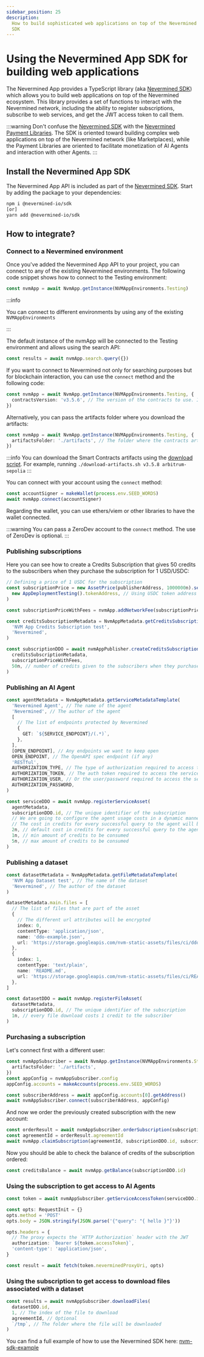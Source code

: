 ```yaml
---
sidebar_position: 25
description:
  How to build sophisticated web applications on top of the Nevermined network with the Nevermined
  SDK
---
```


# Using the Nevermined App SDK for building web applications

The Nevermined App provides a TypeScript library (aka
[Nevermined SDK](https://github.com/nevermined-io/sdk-js)) which allows you to build web
applications on top of the Nevermined ecosystem. This library provides a set of functions to
interact with the Nevermined network, including the ability to register subscriptions, subscribe to
web services, and get the JWT access token to call them.

:::warning Don't confuse the [Nevermined SDK](https://github.com/nevermined-io/sdk-js) with the
[Nevermined Payment Libraries](../../integration/). The SDK is oriented toward building complex web
applications on top of the Nevermined network (like Marketplaces), while the Payment Libraries are
oriented to facilitate monetization of AI Agents and interaction with other Agents. :::

## Install the Nevermined App SDK

The Nevermined App API is included as part of the
[Nevermined SDK](https://www.npmjs.com/package/@nevermined-io/sdk). Start by adding the package to
your dependencies:

```bash
npm i @nevermined-io/sdk
[or]
yarn add @nevermined-io/sdk
```

## How to integrate?

### Connect to a Nevermined environment

Once you've added the Nevermined App API to your project, you can connect to any of the existing
Nevermined environments. The following code snippet shows how to connect to the Testing environment:

```typescript
const nvmApp = await NvmApp.getInstance(NVMAppEnvironments.Testing)
```

:::info

You can connect to different environments by using any of the existing `NVMAppEnvironments`

:::

The default instance of the nvmApp will be connected to the Testing environment and allows using the
search API:

```typescript
const results = await nvmApp.search.query({})
```

If you want to connect to Nevermined not only for searching purposes but for blockchain interaction,
you can use the `connect` method and the following code:

```typescript
const nvmApp = await NvmApp.getInstance(NVMAppEnvironments.Testing, {
  contractsVersion: 'v3.5.6', // The version of the contracts to use. If you don't pass this, it will automatically fetch the latest version
})
```

Alternatively, you can pass the artifacts folder where you download the artifacts:

```typescript
const nvmApp = await NvmApp.getInstance(NVMAppEnvironments.Testing, {
  artifactsFolder: './artifacts', // The folder where the contracts artifacts are stored
})
```

:::info You can download the Smart Contracts artifacts using the
[download script](https://github.com/nevermined-io/sdk-js/blob/main/scripts/download-artifacts.sh).
For example, running `./download-artifacts.sh v3.5.8 arbitrum-sepolia` :::

You can connect with your account using the `connect` method:

```typescript
const accountSigner = makeWallet(process.env.SEED_WORDS)
await nvmApp.connect(accountSigner)
```

Regarding the wallet, you can use ethers/viem or other libraries to have the wallet connected.

:::warning You can pass a ZeroDev account to the `connect` method. The use of ZeroDev is optional.
:::

### Publishing subscriptions

Here you can see how to create a Credits Subscription that gives 50 credits to the subscribers when
they purchase the subscription for 1 USD/USDC:

```typescript
// Defining a price of 1 USDC for the subscription
const subscriptionPrice = new AssetPrice(publisherAddress, 1000000n).setTokenAddress(
  new AppDeploymentTesting().tokenAddress, // Using USDC token address
)

const subscriptionPriceWithFees = nvmApp.addNetworkFee(subscriptionPrice)

const creditsSubscriptionMetadata = NvmAppMetadata.getCreditsSubscriptionMetadataTemplate(
  'NVM App Credits Subscription test',
  'Nevermined',
)

const subscriptionDDO = await nvmAppPublisher.createCreditsSubscription(
  creditsSubscriptionMetadata,
  subscriptionPriceWithFees,
  50n, // number of credits given to the subscribers when they purchase the subscription
)
```

### Publishing an AI Agent

```typescript
const agentMetadata = NvmAppMetadata.getServiceMetadataTemplate(
  'Nevermined Agent', // The name of the agent
  'Nevermined', // The author of the agent
  [
    // The list of endpoints protected by Nevermined
    {
      GET: `${SERVICE_ENDPOINT}/(.*)`,
    },
  ],
  [OPEN_ENDPOINT], // Any endpoints we want to keep open
  OPEN_ENDPOINT, // The OpenAPI spec endpoint (if any)
  'RESTful',
  AUTHORIZATION_TYPE, // The type of authorization required to access the service: 'none', 'basic' or 'oauth'
  AUTHORIZATION_TOKEN, // The auth token required to access the service (if any)
  AUTHORIZATION_USER, // Or the user/password required to access the service (if any)
  AUTHORIZATION_PASSWORD,
)

const serviceDDO = await nvmApp.registerServiceAsset(
  agentMetadata,
  subscriptionDDO.id, // The unique identifier of the subscription
  // We are going to configure the agent usage costs in a dynamic manner:
  // The cost in credits for every successful query to the agent will be between 1 and 5 credits, with 2 credits being the default cost
  2n, // default cost in credits for every successful query to the agent
  1n, // min amount of credits to be consumed
  5n, // max amount of credits to be consumed
)
```

### Publishing a dataset

```typescript
const datasetMetadata = NvmAppMetadata.getFileMetadataTemplate(
  'NVM App Dataset test', // The name of the dataset
  'Nevermined', // The author of the dataset
)

datasetMetadata.main.files = [
  // The list of files that are part of the asset
  {
    // The different url attributes will be encrypted
    index: 0,
    contentType: 'application/json',
    name: 'ddo-example.json',
    url: 'https://storage.googleapis.com/nvm-static-assets/files/ci/ddo-example.json',
  },
  {
    index: 1,
    contentType: 'text/plain',
    name: 'README.md',
    url: 'https://storage.googleapis.com/nvm-static-assets/files/ci/README.md',
  },
]

const datasetDDO = await nvmApp.registerFileAsset(
  datasetMetadata,
  subscriptionDDO.id, // The unique identifier of the subscription
  1n, // every file download costs 1 credit to the subscriber
)
```

### Purchasing a subscription

Let's connect first with a different user:

```typescript
const nvmAppSubscriber = await NvmApp.getInstance(NVMAppEnvironments.Staging, {
  artifactsFolder: './artifacts',
})
const appConfig = nvmAppSubscriber.config
appConfig.accounts = makeAccounts(process.env.SEED_WORDS)

const subscriberAddress = await appConfig.accounts[0].getAddress()
await nvmAppSubscriber.connect(subscriberAddress, appConfig)
```

And now we order the previously created subscription with the new account:

```typescript
const orderResult = await nvmAppSubscriber.orderSubscription(subscriptionDDO.id)
const agreementId = orderResult.agreementId
await nvmApp.claimSubscription(agreementId, subscriptionDDO.id, subscriptionDDO.credits)
```

Now you should be able to check the balance of credits of the subscription ordered:

```typescript
const creditsBalance = await nvmApp.getBalance(subscriptionDDO.id)
```

### Using the subscription to get access to AI Agents

```typescript
const token = await nvmAppSubscriber.getServiceAccessToken(serviceDDO.id)

const opts: RequestInit = {}
opts.method = 'POST'
opts.body = JSON.stringify(JSON.parse('{"query": "{ hello }"}'))

opts.headers = {
  // The proxy expects the `HTTP Authorization` header with the JWT
  authorization: `Bearer ${token.accessToken}`,
  'content-type': 'application/json',
}

const result = await fetch(token.neverminedProxyUri, opts)
```

### Using the subscription to get access to download files associated with a dataset

```typescript
const results = await nvmAppSubscriber.downloadFiles(
  datasetDDO.id,
  1, // The index of the file to download
  agreementId, // Optional
  `/tmp`, // The folder where the file will be downloaded
)
```

You can find a full example of how to use the Nevermined SDK here:
[nvm-sdk-example](https://codesandbox.io/p/devbox/nvm-example-new-flcr8f)

